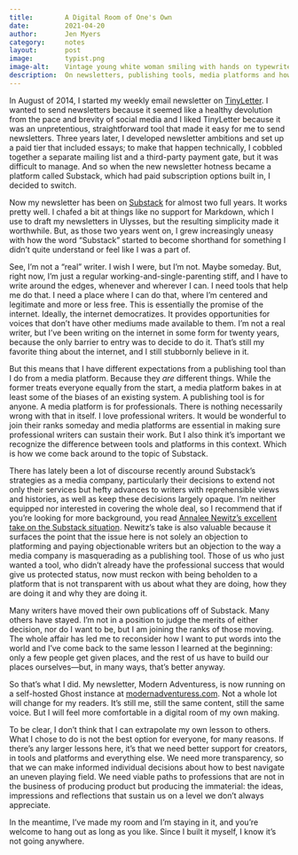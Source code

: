 ```yaml
---
title:        A Digital Room of One's Own
date:         2021-04-20
author:       Jen Myers
category:     notes
layout:       post
image:        typist.png
image-alt:    Vintage young white woman smiling with hands on typewriter keys
description:  On newsletters, publishing tools, media platforms and how to write on the internet.
---
```


In August of 2014, I started my weekly email newsletter on [TinyLetter](https://tinyletter.com/jenmyers/). I wanted to send newsletters because it seemed like a healthy devolution from the pace and brevity of social media and I liked TinyLetter because it was an unpretentious, straightforward tool that made it easy for me to send newsletters. Three years later, I developed newsletter ambitions and set up a paid tier that included essays; to make that happen technically, I cobbled together a separate mailing list and a third-party payment gate, but it was difficult to manage. And so when the new newsletter hotness became a platform called Substack, which had paid subscription options built in, I decided to switch.

Now my newsletter has been on [Substack](https://jenmyers.substack.com/) for almost two full years. It works pretty well. I chafed a bit at things like no support for Markdown, which I use to draft my newsletters in Ulysses, but the resulting simplicity made it worthwhile. But, as those two years went on, I grew increasingly uneasy with how the word “Substack” started to become shorthand for something I didn’t quite understand or feel like I was a part of.

See, I’m not a “real” writer. I wish I were, but I’m not. Maybe someday. But, right now, I’m just a regular working-and-single-parenting stiff, and I have to write around the edges, whenever and wherever I can. I need tools that help me do that. I need a place where I can do that, where I’m centered and legitimate and more or less free. This is essentially the promise of the internet. Ideally, the internet democratizes. It provides opportunities for voices that don’t have other mediums made available to them. I’m not a real writer, but I’ve been writing on the internet in some form for twenty years, because the only barrier to entry was to decide to do it. That’s still my favorite thing about the internet, and I still stubbornly believe in it.

But this means that I have different expectations from a publishing tool than I do from a media platform. Because they _are_ different things. While the former treats everyone equally from the start, a media platform bakes in at least some of the biases of an existing system. A publishing tool is for anyone. A media platform is for professionals. There is nothing necessarily wrong with that in itself. I love professional writers. It would be wonderful to join their ranks someday and media platforms are essential in making sure professional writers can sustain their work. But I also think it’s important we recognize the difference between tools and platforms in this context. Which is how we come back around to the topic of Substack.

There has lately been a lot of discourse recently around Substack’s strategies as a media company, particularly their decisions to extend not only their services but hefty advances to writers with reprehensible views and histories, as well as keep these decisions largely opaque. I’m neither equipped nor interested in covering the whole deal, so I recommend that if you’re looking for more background, you read [Annalee Newitz’s excellent take on the Substack situation](https://thehypothesis.substack.com/p/heres-why-substacks-scam-worked-so). Newitz’s take is also valuable because it surfaces the point that the issue here is not solely an objection to platforming and paying objectionable writers but an objection to the way a media company is masquerading as a publishing tool. Those of us who just wanted a tool, who didn’t already have the professional success that would give us protected status, now must reckon with being beholden to a platform that is not transparent with us about what they are doing, how they are doing it and why they are doing it.

Many writers have moved their own publications off of Substack. Many others have stayed. I’m not in a position to judge the merits of either decision, nor do I want to be, but I am joining the ranks of those moving. The whole affair has led me to reconsider how I want to put words into the world and I’ve come back to the same lesson I learned at the beginning: only a few people get given places, and the rest of us have to build our places ourselves—but, in many ways, that’s better anyway.

So that’s what I did. My newsletter, Modern Adventuress, is now running on a self-hosted Ghost instance at [modernadventuress.com](https://modernadventuress.com/). Not a whole lot will change for my readers. It’s still me, still the same content, still the same voice. But I will feel more comfortable in a digital room of my own making.

To be clear, I don’t think that I can extrapolate my own lesson to others. What I chose to do is not the best option for everyone, for many reasons. If there’s any larger lessons here, it’s that we need better support for creators, in tools and platforms and everything else. We need more transparency, so that we can make informed individual decisions about how to best navigate an uneven playing field. We need viable paths to professions that are not in the business of producing product but producing the immaterial: the ideas, impressions and reflections that sustain us on a level we don’t always appreciate.

In the meantime, I’ve made my room and I’m staying in it, and you’re welcome to hang out as long as you like. Since I built it myself, I know it’s not going anywhere.

